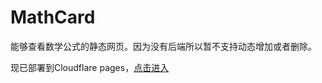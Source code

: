 # MathCard
 
能够查看数学公式的静态网页。因为没有后端所以暂不支持动态增加或者删除。

现已部署到Cloudflare pages，[点击进入](https://mathcard.pages.dev/)